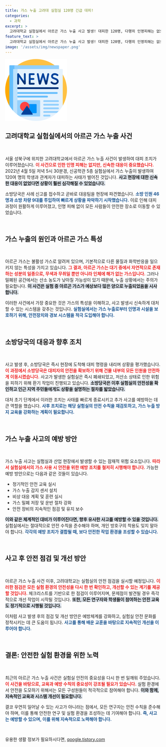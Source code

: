```yaml
---
title: 가스 누출 고려대 실험실 120명 긴급 대피!
categories:
  - 과학
excerpt: >
  고려대학교 실험실에서 아르곤 가스 누출 사고 발생! 대피한 120명, 다행히 인명피해는 없으나 긴급 대처로 화재 예방. 자세한 상황을 알고 싶다면 클릭하세요!
feature_text: >
  고려대학교 실험실에서 아르곤 가스 누출 사고 발생! 대피한 120명, 다행히 인명피해는 없으나 긴급 대처로 화재 예방. 자세한 상황을 알고 싶다면 클릭하세요!
image: '/assets/img/newspaper.png'
---
```


<p><img src="/assets/img/newspaper.png" alt="kimp 속보" /></p>

<h2 data-ke-size="size26">고려대학교 실험실에서의 아르곤 가스 누출 사건</h2>

<p data-ke-size="size16">&nbsp;</p>

<p>서울 성북구에 위치한 고려대학교에서 아르곤 가스 누출 사건이 발생하여 대피 조치가 이루어졌습니다. <b><span style="color: #ee2323;">이 사건으로 인한 인명 피해는 없지만, 신속한 대응이 중요했습니다.</span></b> 2022년 4월 5일 저녁 5시 30분경, 신공학관 5층 실험실에서 가스 누출이 발생하여 120여 명의 학생과 관계자가 대피하는 사태가 벌어진 것입니다. <b><span style="background-color: #21538527;">사고 현장에 대한 신속한 대응이 없었다면 상황이 훨씬 심각해질 수 있었습니다.</span></b> </p>

<p>소방당국은 사례 신고를 접수하고 곧바로 대응팀을 현장에 파견했습니다. <b><span style="color: #1a5490;">소방 인원 46명과 소방 차량 9대를 투입하여 빠르게 상황을 파악하기 시작했습니다.</span></b> 이로 인해 대피 과정이 원활하게 이루어졌고, 인명 피해 없이 모든 사람들이 안전한 장소로 이동할 수 있었습니다. </p>

<p data-ke-size="size16">&nbsp;</p>

<h2 data-ke-size="size26">가스 누출의 원인과 아르곤 가스 특성</h2>

<p data-ke-size="size16">&nbsp;</p>

<p>아르곤 가스는 불활성 가스로 알려져 있으며, 기본적으로 다른 물질과 화학반응을 일으키지 않는 특성을 가지고 있습니다. <b><span style="color: #ee2323;">그 결과, 아르곤 가스는 대기 중에서 자연적으로 존재하는 성분의 일종으로, 무색과 무취일 뿐만 아니라 인체에 해가 없는 가스입니다.</span></b> 그러나 밀폐된 공간에서는 산소 농도가 낮아질 가능성이 있기 때문에, 누출 상황에서는 주의가 필요합니다. <b><span style="background-color: #21538527;">이 사건은 실험 중 아르곤 가스가 예상보다 많은 양으로 누출되었음을 시사합니다.</span></b></p>

<p>이러한 사건에서 가장 중요한 것은 가스의 특성을 이해하고, 사고 발생시 신속하게 대처할 수 있는 시스템을 갖추는 것입니다. <b><span style="color: #1a5490;">실험실에서는 가스 누출로부터 인명과 시설을 보호하기 위해, 안전장치와 경보 시스템을 적극 도입해야 합니다.</span></b></p>

<p data-ke-size="size16">&nbsp;</p>

<h2 data-ke-size="size26">소방당국의 대응과 향후 조치</h2>

<p data-ke-size="size16">&nbsp;</p>

<p>사고 발생 후, 소방당국은 즉시 현장에 도착해 대피 명령을 내리며 상황을 평가했습니다. <b><span style="color: #ee2323;">이 과정에서 소방당국은 대피자의 안전을 확보하기 위해 건물 내부의 모든 인원을 안전하게 이동시켰습니다.</span></b> 사고가 발생한 실험실은 즉시 폐쇄되었고, 저산소 상태로 인한 위험을 피하기 위해 환기 작업이 진행되고 있습니다. <b><span style="background-color: #21538527;">소방당국은 이후 실험실의 안전성을 확인하고 인근 지역 주민들에게도 상황을 설명하는 절차를 밟았습니다.</span></b></p>

<p>대처 초기 단계에서 이러한 조치는 사태를 빠르게 종료시키고 추가 사고를 예방하는 데 큰 역할을 했습니다. <b><span style="color: #1a5490;">사후 조치로는 해당 실험실의 안전 수칙을 재검토하고, 가스 누출 방지 교육을 강화하는 계획이 필요합니다.</span></b></p>

<p data-ke-size="size16">&nbsp;</p>

<h2 data-ke-size="size26">가스 누출 사고의 예방 방안</h2>

<p data-ke-size="size16">&nbsp;</p>

<p>가스 누출 사고는 실험실과 산업 현장에서 발생할 수 있는 잠재적 위험 요소입니다. <b><span style="color: #ee2323;">따라서 실험실에서의 가스 사용 시 안전을 위한 예방 조치를 철저히 시행해야 합니다.</span></b> 가능한 예방 방안으로는 다음과 같은 것들이 있습니다.</p>

<ul>
<li>정기적인 안전 교육 실시</li>
<li>가스 누출 감지 센서 설치</li>
<li>비상 대응 계획 및 훈련 실시</li>
<li>가스 밀폐 저장 및 운반 절차 강화</li>
<li>안전 장비의 지속적인 점검 및 유지 보수</li>
</ul>

<p><b><span style="background-color: #21538527;">이와 같은 체계적인 대비가 이루어진다면, 향후 유사한 사고를 예방할 수 있을 것입니다.</span></b> 실험실에서는 절대적으로 안전 수칙을 준수해야 하며, 개인 방호구의 착용도 잊지 말아야 합니다. <b><span style="color: #1a5490;">각각의 예방 조치가 결합될 때, 보다 안전한 작업 환경을 조성할 수 있습니다.</span></b></p>

<p data-ke-size="size16">&nbsp;</p>

<h2 data-ke-size="size26">사고 후 안전 점검 및 개선 방안</h2>

<p data-ke-size="size16">&nbsp;</p>

<p>아르곤 가스 누출 사건 이후, 고려대학교는 실험실의 안전 점검을 실시할 예정입니다. <b><span style="color: #ee2323;">이러한 점검은 모든 실험 환경의 안전성을 다시 한 번 확인하고, 개선할 수 있는 계기를 제공할 것입니다.</span></b> 체크리스트를 기반으로 한 점검이 이루어지며, 문제점이 발견될 경우 즉각적으로 개선 작업이 시작될 것입니다. <b><span style="background-color: #21538527;">또한, 모든 연구자와 학생들이 참여하는 안전 교육도 정기적으로 시행될 것입니다.</span></b></p>

<p>이처럼 사고 발생 후의 점검 및 개선 방안은 예방체계를 강화하고, 실험실 안전 문화를 정착시키는 데 큰 도움이 됩니다. <b><span style="color: #1a5490;">사고를 통해 배운 교훈을 바탕으로 지속적인 개선을 이루어야 합니다.</span></b> </p>

<p data-ke-size="size16">&nbsp;</p>

<h2 data-ke-size="size26">결론: 안전한 실험 환경을 위한 노력</h2>

<p data-ke-size="size16">&nbsp;</p>

<p>최근의 아르곤 가스 누출 사건은 실험실 안전의 중요성을 다시 한 번 일깨워 주었습니다. <b><span style="color: #ee2323;">이 사건을 바탕으로, 교육과 예방 수칙의 중요성이 강조될 필요가 있습니다.</span></b> 실험 환경에서 안전을 도모하기 위해서는 모든 구성원들이 적극적으로 참여해야 합니다. <b><span style="background-color: #21538527;">이와 함께, 지속적인 교육과 시스템 개선이 필요합니다.</span></b></p>

<p>결코 우연히 일어날 수 있는 사고가 아니라는 점에서, 모든 연구자는 안전 수칙을 준수해야 하며, 이를 통해 안전한 연구 및 실험 환경을 조성하는 데 기여해야 합니다. <b><span style="color: #1a5490;">즉, 사고는 예방할 수 있으며, 이를 위해 지속적으로 노력해야 합니다.</span></b></p>

<p data-ke-size="size16">&nbsp;</p>
유용한 생활 정보가 필요하시다면, <a href="https://qoogle.tistory.com" rel="dofollow">qoogle.tistory.com</a>


